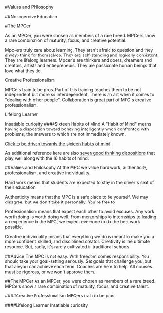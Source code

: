 #Values and Philosophy

##Noncoercive Education

#The MPCer

As an MPCer, you were chosen as members of a rare breed. MPCers show a rare combination of maturity, focus, and creative potential.

Mpc-ers truly care about learning. They aren't afraid to question and they always think for themselves. They are self-standing and logically consistent. They are lifelong learners. Mpcer´s are thinkers and doers, dreamers and creators, artists and entrepreneurs. They are passionate human beings that love what they do. 

Creative Professionalism

MPCers train to be pros. Part of this training teaches them to be not independent but more so interdependent. There is an art when it comes to "dealing with other people". Collaboration is great part of MPC´s creative professionalism. 

Lifelong Learner

Insatiable curiosity
####Sixteen Habits of Mind
A "Habit of Mind" means having a disposition toward behaving intelligently when confronted with problems, the answers to which are not immediately known.

[Click to be driven towards the sixteen habits of mind](http://www.chsvt.org/wdp/Habits_of_Mind.pdf) 

As additional reference here are also [seven good thinking dispositions](https://learnweb.harvard.edu/alps/thinking/docs/Magnificent7.pdf) that play well along with the 16 habits of mind.


##Values and Philosophy
At the MPC we value hard work, authenticity, professionalism, and creative individuality.

Hard work means that students are expected to stay in the driver's seat of their education. 

Authenticity means that the MPC is a safe place to be yourself. We may disagree, but we don't take it personally. You're free to

Professionalism means that expect each other to avoid excuses. Any work worth doing is worth doing well. From mentorships to internships to leading an experience in the MPC, we expect everyone to do the best work possible.

Creative individuality means that everything we do is meant to make you a more confident, skilled, and disciplined creator. Creativity is the ultimate resource. But, sadly, it's rarely cultivated in traditional schools.


##Advice
The MPC is not easy. With freedom comes responsibility. You should take your goal-setting seriously. Set goals that challenge you, but that areyou can achieve each term. Coaches are here to help. All courses must be rigorous, or we won't approve them.


##The MPCer
As an MPCer, you were chosen as members of a rare breed. MPCers show a rare combination of maturity, focus, and creative talent.

####Creative Professionalism
MPCers train to be pros. 

####Lifelong Learner
Insatiable curiosity

